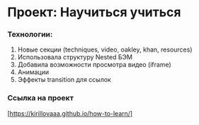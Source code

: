 # Проект: Научиться учиться

### Технологии:

1. Новые секции (techniques, video, oakley, khan, resources)
2. Использовала структуру Nested БЭМ
3. Добавила возможности просмотра видео (iframe)
4. Анимации
5. Эффекты transition для ссылок

### Ссылка на проект

[https://kirillovaaa.github.io/how-to-learn/]
